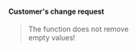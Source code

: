 #### Customer's change request

> The function does not remove<br>
> empty values!


<aside class="notes">
</aside>
